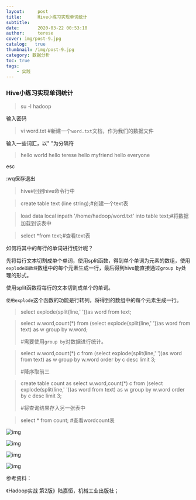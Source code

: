 ```yaml
---
layout:     post
title:      Hive小练习实现单词统计
subtitle:   
date:       2020-03-22 00:53:10 
author:     terese
cover: img/post-9.jpg
catalog:   true
thumbnail: /img/post-9.jpg
category: 数据分析
toc: true
tags:
    - 实践
---
```


### Hive小练习实现单词统计
<!--more-->
> su -l hadoop

输入密码

> vi word.txt #新建一个`word.txt`文档，作为我们的数据文件

输入一些词汇，以" "为分隔符

> hello world 
> hello terese
> hello myfriend
> hello everyone

esc

:wq保存退出

> hive#回到hive命令行中

> create table text (line string);#创建一个text表

> load data local inpath '/home/hadoop/word.txt' into table text;#将数据加载到该表中

> select *from text;#查看text表

如何将其中的每行的单词进行统计呢？

先将每行文本切割成单个单词，使用split函数，得到单个单词为元素的数组，使用`explode函数将`数组中的每个元素生成一行，最后得到hive能直接通过`group by`处理的形式。

使用split函数将每行的文本切割成单个的单词。

`使用explode`这个函数的功能是行转列，将得到的数组中的每个元素生成一行。

> select explode(split(line,' '))as word from text;

> select w.word,count(*) from (select explode(split(line,' '))as word from text) as w group by w.word;
>
> \#需要使用`group by`对数据进行统计。

> select w.word,count(*) c from (select explode(split(line,' '))as word from text) as w group by w.word order by c desc limit 3;
>
> \#降序取前三

> create table count as select w.word,count(*) c from (select explode(split(line,' '))as word from text) as w group by w.word order by c desc limit 3;
>
> \#将查询结果存入另一张表中 

> select * from count; #查看wordcount表







![img](https://img-blog.csdnimg.cn/20200322004514976.png?x-oss-process=image/watermark,type_ZmFuZ3poZW5naGVpdGk,shadow_10,text_aHR0cHM6Ly9ibG9nLmNzZG4ubmV0L3NpbmF0XzQxOTQyOTg4,size_16,color_FFFFFF,t_70)![点击并拖拽以移动](data:image/gif;base64,R0lGODlhAQABAPABAP///wAAACH5BAEKAAAALAAAAAABAAEAAAICRAEAOw==)



![img](https://img-blog.csdnimg.cn/20200322004529778.png?x-oss-process=image/watermark,type_ZmFuZ3poZW5naGVpdGk,shadow_10,text_aHR0cHM6Ly9ibG9nLmNzZG4ubmV0L3NpbmF0XzQxOTQyOTg4,size_16,color_FFFFFF,t_70)![点击并拖拽以移动](data:image/gif;base64,R0lGODlhAQABAPABAP///wAAACH5BAEKAAAALAAAAAABAAEAAAICRAEAOw==)

![img](https://img-blog.csdnimg.cn/202003220045447.png?x-oss-process=image/watermark,type_ZmFuZ3poZW5naGVpdGk,shadow_10,text_aHR0cHM6Ly9ibG9nLmNzZG4ubmV0L3NpbmF0XzQxOTQyOTg4,size_16,color_FFFFFF,t_70)![点击并拖拽以移动](data:image/gif;base64,R0lGODlhAQABAPABAP///wAAACH5BAEKAAAALAAAAAABAAEAAAICRAEAOw==)

![img](https://img-blog.csdnimg.cn/20200322004559488.png)![点击并拖拽以移动](data:image/gif;base64,R0lGODlhAQABAPABAP///wAAACH5BAEKAAAALAAAAAABAAEAAAICRAEAOw==)



参考资料：

《Hadoop实战 第2版》陆嘉恒，机械工业出版社；